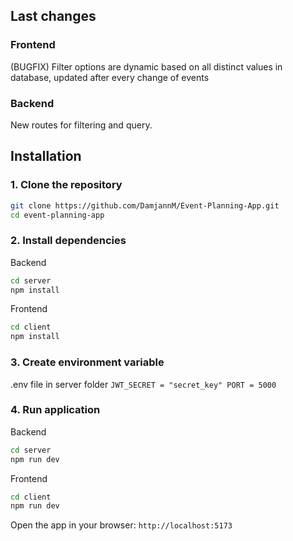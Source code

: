 ## Last changes

### Frontend

(BUGFIX) Filter options are dynamic based on all distinct values in database, updated after every change of events

### Backend

New routes for filtering and query.

## Installation

### 1. Clone the repository

```bash
git clone https://github.com/DamjannM/Event-Planning-App.git
cd event-planning-app
```

### 2. Install dependencies

Backend

```bash
cd server
npm install
```

Frontend

```bash
cd client
npm install
```

### 3. Create environment variable

.env file in server folder
`JWT_SECRET = "secret_key"
PORT = 5000`

### 4. Run application

Backend

```bash
cd server
npm run dev
```

Frontend

```bash
cd client
npm run dev
```

Open the app in your browser:
`http://localhost:5173`
